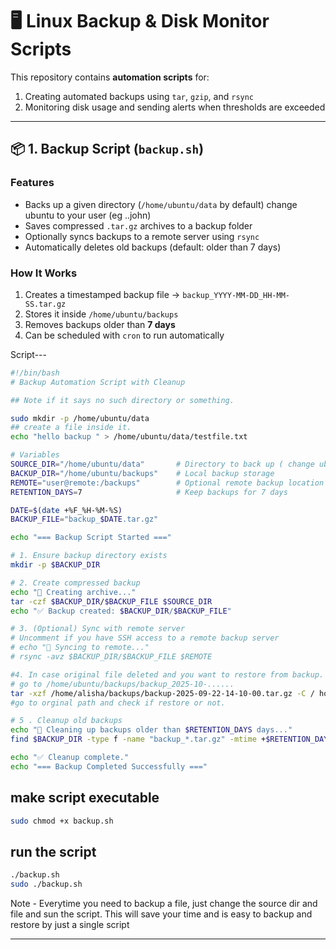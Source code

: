# 🖥️ Linux Backup & Disk Monitor Scripts

This repository contains **automation scripts** for:
1. Creating automated backups using `tar`, `gzip`, and `rsync`
2. Monitoring disk usage and sending alerts when thresholds are exceeded

---

## 📦 1. Backup Script (`backup.sh`)

### Features
- Backs up a given directory (`/home/ubuntu/data` by default)  change ubuntu to your user (eg ..john)
- Saves compressed `.tar.gz` archives to a backup folder
- Optionally syncs backups to a remote server using `rsync`
- Automatically deletes old backups (default: older than 7 days)

### How It Works
1. Creates a timestamped backup file → `backup_YYYY-MM-DD_HH-MM-SS.tar.gz`
2. Stores it inside `/home/ubuntu/backups`
3. Removes backups older than **7 days**
4. Can be scheduled with `cron` to run automatically

Script---

```bash
#!/bin/bash
# Backup Automation Script with Cleanup

## Note if it says no such directory or something.

sudo mkdir -p /home/ubuntu/data
## create a file inside it.
echo "hello backup " > /home/ubuntu/data/testfile.txt

# Variables
SOURCE_DIR="/home/ubuntu/data"       # Directory to back up ( change ubuntu to your username of faced error or run file as sudo ./backup.sh)
BACKUP_DIR="/home/ubuntu/backups"    # Local backup storage
REMOTE="user@remote:/backups"        # Optional remote backup location
RETENTION_DAYS=7                     # Keep backups for 7 days

DATE=$(date +%F_%H-%M-%S)
BACKUP_FILE="backup_$DATE.tar.gz"

echo "=== Backup Script Started ==="

# 1. Ensure backup directory exists
mkdir -p $BACKUP_DIR

# 2. Create compressed backup
echo "🔹 Creating archive..."
tar -czf $BACKUP_DIR/$BACKUP_FILE $SOURCE_DIR
echo "✅ Backup created: $BACKUP_DIR/$BACKUP_FILE"

# 3. (Optional) Sync with remote server
# Uncomment if you have SSH access to a remote backup server
# echo "🔹 Syncing to remote..."
# rsync -avz $BACKUP_DIR/$BACKUP_FILE $REMOTE

#4. In case original file deleted and you want to restore from backup.
# go to /home/ubuntu/backups/backup_2025-10-......
tar -xzf /home/alisha/backups/backup-2025-09-22-14-10-00.tar.gz -C / home/ubuntu/data/testfile.txt
#go to orginal path and check if restore or not.

# 5 . Cleanup old backups
echo "🔹 Cleaning up backups older than $RETENTION_DAYS days..."
find $BACKUP_DIR -type f -name "backup_*.tar.gz" -mtime +$RETENTION_DAYS -exec rm -f {} \;

echo "✅ Cleanup complete."
echo "=== Backup Completed Successfully ==="
```

## make script executable 
```bash
sudo chmod +x backup.sh
```

## run the script
```bash
./backup.sh
sudo ./backup.sh
```

Note - Everytime you need to backup a file, just change the source dir and file and sun the script. 
This will save your time and is easy to backup and restore by just a single script

---

